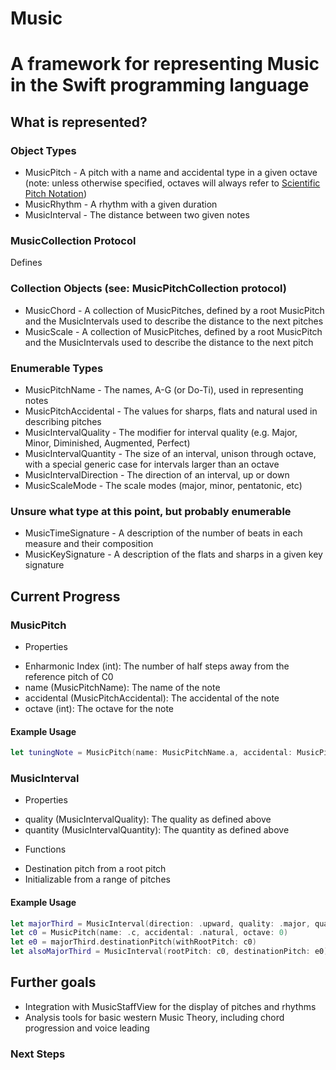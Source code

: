 # Music #

# A framework for representing Music in the Swift programming language #

## What is represented? ##
### Object Types ###
* MusicPitch - A pitch with a name and accidental type in a given octave (note: unless otherwise specified, octaves will always refer to [Scientific Pitch Notation](https://en.wikipedia.org/wiki/Scientific_pitch_notation))
* MusicRhythm - A rhythm with a given duration
* MusicInterval - The distance between two given notes

### MusicCollection Protocol ###
Defines

### Collection Objects (see: MusicPitchCollection protocol) ###
* MusicChord - A collection of MusicPitches, defined by a root MusicPitch and the MusicIntervals used to describe the distance to the next pitches
* MusicScale - A collection of MusicPitches, defined by a root MusicPitch and the MusicIntervals used to describe the distance to the next pitch

### Enumerable Types ###
* MusicPitchName - The names, A-G (or Do-Ti), used in representing notes
* MusicPitchAccidental - The values for sharps, flats and natural used in describing pitches
* MusicIntervalQuality - The modifier for interval quality (e.g. Major, Minor, Diminished, Augmented, Perfect)
* MusicIntervalQuantity - The size of an interval, unison through octave, with a special generic case for intervals larger than an octave
* MusicIntervalDirection - The direction of an interval, up or down
* MusicScaleMode - The scale modes (major, minor, pentatonic, etc)

### Unsure what type at this point, but probably enumerable ###
* MusicTimeSignature - A description of the number of beats in each measure and their composition
* MusicKeySignature - A description of the flats and sharps in a given key signature

## Current Progress ##
### MusicPitch ###
* Properties
- Enharmonic Index (int): The number of half steps away from the reference pitch of C0
- name (MusicPitchName): The name of the note
- accidental (MusicPitchAccidental): The accidental of the note
- octave (int): The octave for the note
#### Example Usage ####
```swift
let tuningNote = MusicPitch(name: MusicPitchName.a, accidental: MusicPitchAccidental.natural, octave: 4)
```

### MusicInterval ###
* Properties
- quality (MusicIntervalQuality): The quality as defined above
- quantity (MusicIntervalQuantity): The quantity as defined above
* Functions
- Destination pitch from a root pitch
- Initializable from a range of pitches
#### Example Usage ####
```swift
let majorThird = MusicInterval(direction: .upward, quality: .major, quantity: .third)
let c0 = MusicPitch(name: .c, accidental: .natural, octave: 0)
let e0 = majorThird.destinationPitch(withRootPitch: c0)
let alsoMajorThird = MusicInterval(rootPitch: c0, destinationPitch: e0)
```

## Further goals ##
* Integration with MusicStaffView for the display of pitches and rhythms
* Analysis tools for basic western Music Theory, including chord progression and voice leading

### Next Steps ###
